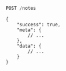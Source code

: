 ```js
POST /notes
```


```json5
{
	"success": true,
	"meta": {
		// ...
	},
	"data": {
		// ...
	}
}
```
